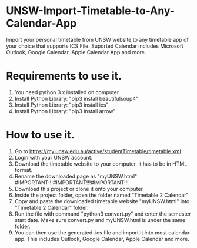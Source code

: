 # UNSW-Import-Timetable-to-Any-Calendar-App
Import your personal timetable from UNSW website to any timetable app of your choice that supports ICS File. Suported Calendar includes Microsoft Outlook, Google Calendar, Apple Calendar App and more.

# Requirements to use it.
1. You need python 3.x installed on computer.
2. Install <BeautifulSoup4> Python Library: "pip3 install beautifulsoup4"
3. Install <ics> Python Library: "pip3 install ics"
4. Install <arrow> Python Library: "pip3 install arrow"

# How to use it.
1. Go to https://my.unsw.edu.au/active/studentTimetable/timetable.xml
2. Login with your UNSW account.
3. Download the timetable website to your computer, it has to be in HTML format.
4. Rename the downloaded page as "myUNSW.html" #IMPORTANT!!!#IMPORTANT!!!#IMPORTANT!!!
5. Download this project or clone it onto your computer.
6. Inside the project folder, open the folder named "Timetable 2 Calendar"
7. Copy and paste the downloaded timetable website "myUNSW.html" into "Timetable 2 Calendar" folder.
8. Run the file with command "python3 convert.py" and enter the semester start date. Make sure convert.py and myUNSW.html is under the same folder.
9. You can then use the generated .ics file and import it into most calendar app. This includes Outlook, Google Calendar, Apple Calendar and more.
